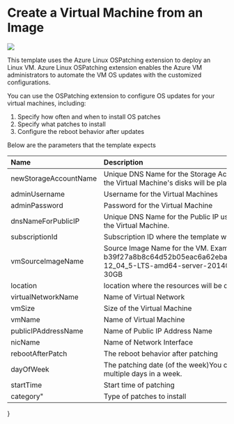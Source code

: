 # Create a Virtual Machine from an Image

<a href="https://azuredeploy.net/" target="_blank">
    <img src="http://azuredeploy.net/deploybutton.png"/>
</a>

This template uses the Azure Linux OSPatching extension to deploy an Linux VM. Azure Linux OSPatching extension enables the Azure VM administrators to automate the VM OS updates with the customized configurations.

You can use the OSPatching extension to configure OS updates for your virtual machines, including:

1. Specify how often and when to install OS patches
2. Specify what patches to install
3. Configure the reboot behavior after updates

Below are the parameters that the template expects

| Name   | Description    |
|:--- |:---|
| newStorageAccountName  | Unique DNS Name for the Storage Account where the Virtual Machine's disks will be placed. |
| adminUsername  | Username for the Virtual Machines  |
| adminPassword  | Password for the Virtual Machine  |
| dnsNameForPublicIP  | Unique DNS Name for the Public IP used to access the Virtual Machine. |
| subscriptionId  | Subscription ID where the template will be deployed |
| vmSourceImageName  | Source Image Name for the VM. Example: b39f27a8b8c64d52b05eac6a62ebad85__Ubuntu-12_04_5-LTS-amd64-server-20140927-en-us-30GB |
| location | location where the resources will be deployed |
| virtualNetworkName | Name of Virtual Network |
| vmSize | Size of the Virtual Machine |
| vmName | Name of Virtual Machine |
| publicIPAddressName | Name of Public IP Address Name |
| nicName | Name of Network Interface |
| rebootAfterPatch | The reboot behavior after patching |
| dayOfWeek | The patching date (of the week)You can specify multiple days in a week. |
| startTime | Start time of patching |
| category" | Type of patches to install |

}
